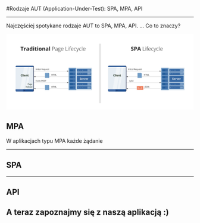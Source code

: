 #Rodzaje AUT (Application-Under-Test): SPA, MPA, API
***

Najczęściej spotykane rodzaje AUT to SPA, MPA, API. ... Co to znaczy?

![spa i mpa](img/traditional-and-spa.jpg)

## MPA

W aplikacjach typu MPA każde żądanie 

***
## SPA
***
## API

## A teraz zapoznajmy się z naszą aplikacją :)